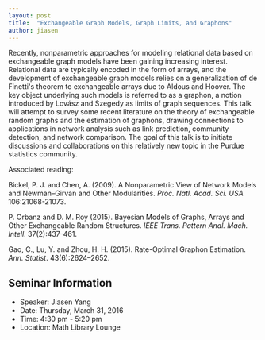 ```yaml
---
layout: post
title:  "Exchangeable Graph Models, Graph Limits, and Graphons"
author: jiasen
---
```


Recently, nonparametric approaches for modeling relational data based on
exchangeable graph models have been gaining increasing interest.
Relational data are typically encoded in the form of arrays, and the
development of exchangeable graph models relies on a generalization of
de Finetti's theorem to exchangeable arrays due to Aldous and Hoover.
The key object underlying such models is referred to as a graphon, a
notion introduced by Lovász and Szegedy as limits of graph sequences.
This talk will attempt to survey some recent literature on the theory of
exchangeable random graphs and the estimation of graphons, drawing
connections to applications in network analysis such as link prediction,
community detection, and network comparison. The goal of this talk is to
initiate discussions and collaborations on this relatively new topic in
the Purdue statistics community.

Associated reading:

Bickel, P. J. and Chen, A. (2009). A Nonparametric View of Network
Models and Newman–Girvan and Other Modularities. *Proc. Natl. Acad. Sci.
USA* 106:21068-21073.

P. Orbanz and D. M. Roy (2015). Bayesian Models of Graphs, Arrays and
Other Exchangeable Random Structures. *IEEE Trans. Pattern Anal. Mach.
Intell*. 37(2):437-461.

Gao, C., Lu, Y. and Zhou, H. H. (2015). Rate-Optimal Graphon Estimation.
*Ann. Statist*. 43(6):2624–2652.

## Seminar Information

- Speaker: Jiasen Yang
- Date: Thursday, March 31, 2016
- Time: 4:30 pm - 5:20 pm
- Location: Math Library Lounge
